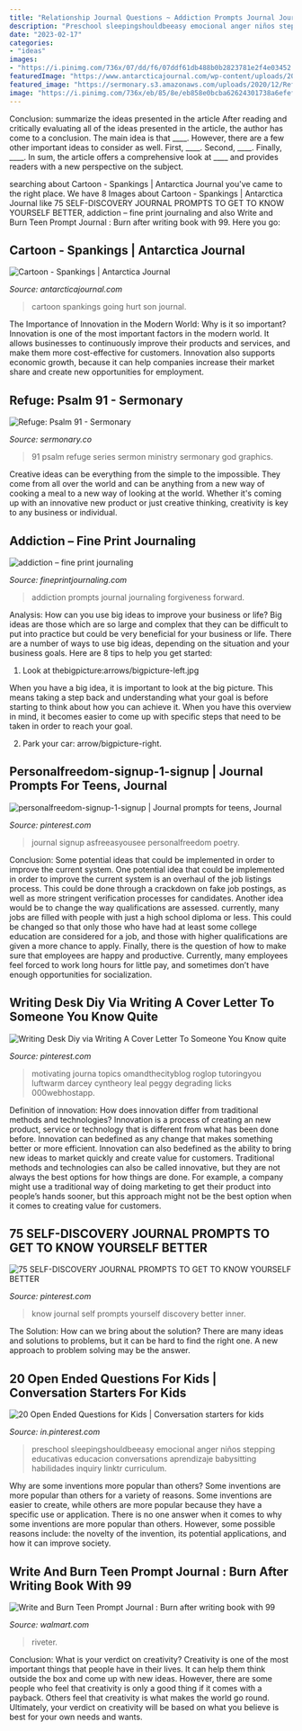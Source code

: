 ```yaml
---
title: "Relationship Journal Questions ~ Addiction Prompts Journal Journaling Forgiveness Forward"
description: "Preschool sleepingshouldbeeasy emocional anger niños stepping educativas educacion conversations aprendizaje babysitting habilidades inquiry linktr curriculum"
date: "2023-02-17"
categories:
- "ideas"
images:
- "https://i.pinimg.com/736x/07/dd/f6/07ddf61db488b0b2823781e2f4e03452.jpg"
featuredImage: "https://www.antarcticajournal.com/wp-content/uploads/2016/11/Cartoon-Son-This-Is-Going-to-Hurt-Me-More-Then-Its-Going-To-Hurt-You-895x1024.jpg"
featured_image: "https://sermonary.s3.amazonaws.com/uploads/2020/12/Refuge-Psalm-91-Sermon-Series.jpg"
image: "https://i.pinimg.com/736x/eb/85/8e/eb858e0bcba62624301738a6efef98ed.jpg"
---
```



Conclusion: summarize the ideas presented in the article
After reading and critically evaluating all of the ideas presented in the article, the author has come to a conclusion. The main idea is that ____. However, there are a few other important ideas to consider as well. First, ____. Second, ____. Finally, ____. In sum, the article offers a comprehensive look at ____ and provides readers with a new perspective on the subject.

	

		
searching about Cartoon - Spankings | Antarctica Journal you've came to the right place. We have 8 Images about Cartoon - Spankings | Antarctica Journal like 75 SELF-DISCOVERY JOURNAL PROMPTS TO GET TO KNOW YOURSELF BETTER, addiction – fine print journaling and also Write and Burn Teen Prompt Journal : Burn after writing book with 99. Here you go:
		
    
## Cartoon - Spankings | Antarctica Journal

<img loading=lazy src="https://www.antarcticajournal.com/wp-content/uploads/2016/11/Cartoon-Son-This-Is-Going-to-Hurt-Me-More-Then-Its-Going-To-Hurt-You-895x1024.jpg" onerror="this.onerror=null;this.src='https://tse4.mm.bing.net/th?id=OIP.uhd91UcsZVON7DOMUA_SuwHaIe&amp;pid=15.1';" alt="Cartoon - Spankings | Antarctica Journal">

_Source: antarcticajournal.com_

>cartoon spankings going hurt son journal. 

	

The Importance of Innovation in the Modern World: Why is it so important?
Innovation is one of the most important factors in the modern world. It allows businesses to continuously improve their products and services, and make them more cost-effective for customers. Innovation also supports economic growth, because it can help companies increase their market share and create new opportunities for employment.

    
## Refuge: Psalm 91 - Sermonary

<img loading=lazy src="https://sermonary.s3.amazonaws.com/uploads/2020/12/Refuge-Psalm-91-Sermon-Series.jpg" onerror="this.onerror=null;this.src='https://tse3.mm.bing.net/th?id=OIP.T9HnlLV6JMGrvfMWFvc9tAHaEL&amp;pid=15.1';" alt="Refuge: Psalm 91 - Sermonary">

_Source: sermonary.co_

>91 psalm refuge series sermon ministry sermonary god graphics. 

	

Creative ideas can be everything from the simple to the impossible. They come from all over the world and can be anything from a new way of cooking a meal to a new way of looking at the world. Whether it's coming up with an innovative new product or just creative thinking, creativity is key to any business or individual.

    
## Addiction – Fine Print Journaling

<img loading=lazy src="http://www.fineprintjournaling.com/wp-content/uploads/2016/03/addiction.png" onerror="this.onerror=null;this.src='https://tse1.mm.bing.net/th?id=OIP.t4M2r8VH7OFaMZhkGHLQqAHaLH&amp;pid=15.1';" alt="addiction – fine print journaling">

_Source: fineprintjournaling.com_

>addiction prompts journal journaling forgiveness forward. 

	

Analysis: How can you use big ideas to improve your business or life?
Big ideas are those which are so large and complex that they can be difficult to put into practice but could be very beneficial for your business or life. There are a number of ways to use big ideas, depending on the situation and your business goals. Here are 8 tips to help you get started:
1. Look at thebigpicture:arrows/bigpicture-left.jpg

When you have a big idea, it is important to look at the big picture. This means taking a step back and understanding what your goal is before starting to think about how you can achieve it. When you have this overview in mind, it becomes easier to come up with specific steps that need to be taken in order to reach your goal.

2. Park your car: arrow/bigpicture-right.

    
## Personalfreedom-signup-1-signup | Journal Prompts For Teens, Journal

<img loading=lazy src="https://i.pinimg.com/736x/88/df/fe/88dffe0bbc8d1a5c1eeb5c21d174b265.jpg" onerror="this.onerror=null;this.src='https://tse1.mm.bing.net/th?id=OIP.Crab_zIHm50g3nOIumc1dgHaLH&amp;pid=15.1';" alt="personalfreedom-signup-1-signup | Journal prompts for teens, Journal">

_Source: pinterest.com_

>journal signup asfreeasyousee personalfreedom poetry. 

	

Conclusion: Some potential ideas that could be implemented in order to improve the current system.
One potential idea that could be implemented in order to improve the current system is an overhaul of the job listings process. This could be done through a crackdown on fake job postings, as well as more stringent verification processes for candidates. Another idea would be to change the way qualifications are assessed. currently, many jobs are filled with people with just a high school diploma or less. This could be changed so that only those who have had at least some college education are considered for a job, and those with higher qualifications are given a more chance to apply. Finally, there is the question of how to make sure that employees are happy and productive. Currently, many employees feel forced to work long hours for little pay, and sometimes don’t have enough opportunities for socialization.

    
## Writing Desk Diy Via Writing A Cover Letter To Someone You Know Quite

<img loading=lazy src="https://i.pinimg.com/736x/f0/6e/0b/f06e0bc6fdd8419890d10b59065e2ef1.jpg" onerror="this.onerror=null;this.src='https://tse2.mm.bing.net/th?id=OIP.Yx-kg-g9GKVbG2lY7TVdbQHaLG&amp;pid=15.1';" alt="Writing Desk Diy via Writing A Cover Letter To Someone You Know quite">

_Source: pinterest.com_

>motivating journa topics omandthecityblog roglop tutoringyou luftwarm darcey cyntheory leal peggy degrading licks 000webhostapp. 

	

Definition of innovation: How does innovation differ from traditional methods and technologies?
Innovation is a process of creating an new product, service or technology that is different from what has been done before. Innovation can bedefined as any change that makes something better or more efficient. Innovation can also bedefined as the ability to bring new ideas to market quickly and create value for customers. 
Traditional methods and technologies can also be called innovative, but they are not always the best options for how things are done. For example, a company might use a traditional way of doing marketing to get their product into people’s hands sooner, but this approach might not be the best option when it comes to creating value for customers.

    
## 75 SELF-DISCOVERY JOURNAL PROMPTS TO GET TO KNOW YOURSELF BETTER

<img loading=lazy src="https://i.pinimg.com/736x/07/dd/f6/07ddf61db488b0b2823781e2f4e03452.jpg" onerror="this.onerror=null;this.src='https://tse1.mm.bing.net/th?id=OIP.y-jq3VDQP6l0PzyLNxPbPgHaMV&amp;pid=15.1';" alt="75 SELF-DISCOVERY JOURNAL PROMPTS TO GET TO KNOW YOURSELF BETTER">

_Source: pinterest.com_

>know journal self prompts yourself discovery better inner. 

	

The Solution: How can we bring about the solution?
There are many ideas and solutions to problems, but it can be hard to find the right one. A new approach to problem solving may be the answer.

    
## 20 Open Ended Questions For Kids | Conversation Starters For Kids

<img loading=lazy src="https://i.pinimg.com/736x/eb/85/8e/eb858e0bcba62624301738a6efef98ed.jpg" onerror="this.onerror=null;this.src='https://tse3.mm.bing.net/th?id=OIP.pX7cANzFuIX9I9wELYYtyAHaKu&amp;pid=15.1';" alt="20 Open Ended Questions for Kids | Conversation starters for kids">

_Source: in.pinterest.com_

>preschool sleepingshouldbeeasy emocional anger niños stepping educativas educacion conversations aprendizaje babysitting habilidades inquiry linktr curriculum. 

	

Why are some inventions more popular than others?
Some inventions are more popular than others for a variety of reasons. Some inventions are easier to create, while others are more popular because they have a specific use or application. There is no one answer when it comes to why some inventions are more popular than others. However, some possible reasons include: the novelty of the invention, its potential applications, and how it can improve society.

    
## Write And Burn Teen Prompt Journal : Burn After Writing Book With 99

<img loading=lazy src="https://i5.walmartimages.com/asr/6d18b80d-d26d-4675-bf74-0848f316dd87_1.1b1578da829d4941f949926fef2343a6.jpeg" onerror="this.onerror=null;this.src='https://tse3.mm.bing.net/th?id=OIP.6i-L8CRRJh33zbA08paUUAAAAA&amp;pid=15.1';" alt="Write and Burn Teen Prompt Journal : Burn after writing book with 99">

_Source: walmart.com_

>riveter. 

	

Conclusion: What is your verdict on creativity?
Creativity is one of the most important things that people have in their lives. It can help them think outside the box and come up with new ideas. However, there are some people who feel that creativity is only a good thing if it comes with a payback. Others feel that creativity is what makes the world go round. Ultimately, your verdict on creativity will be based on what you believe is best for your own needs and wants.

